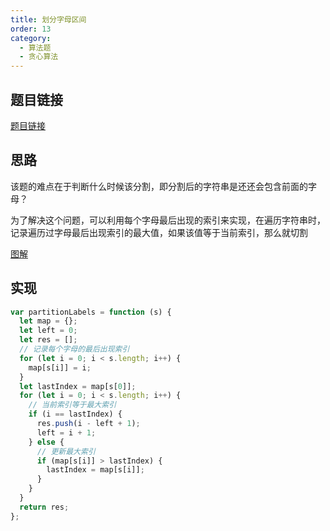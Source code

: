 ```yaml
---
title: 划分字母区间
order: 13
category:
  - 算法题
  - 贪心算法
---
```


## 题目链接

[题目链接](https://leetcode.cn/problems/partition-labels/description/)

## 思路

该题的难点在于判断什么时候该分割，即分割后的字符串是还还会包含前面的字母？

为了解决这个问题，可以利用每个字母最后出现的索引来实现，在遍历字符串时，记录遍历过字母最后出现索引的最大值，如果该值等于当前索引，那么就切割

[图解](https://www.programmercarl.com/0435.%E6%97%A0%E9%87%8D%E5%8F%A0%E5%8C%BA%E9%97%B4.html#%E7%AE%97%E6%B3%95%E5%85%AC%E5%BC%80%E8%AF%BE)

## 实现

```js
var partitionLabels = function (s) {
  let map = {};
  let left = 0;
  let res = [];
  // 记录每个字母的最后出现索引
  for (let i = 0; i < s.length; i++) {
    map[s[i]] = i;
  }
  let lastIndex = map[s[0]];
  for (let i = 0; i < s.length; i++) {
    // 当前索引等于最大索引
    if (i == lastIndex) {
      res.push(i - left + 1);
      left = i + 1;
    } else {
      // 更新最大索引
      if (map[s[i]] > lastIndex) {
        lastIndex = map[s[i]];
      }
    }
  }
  return res;
};
```
